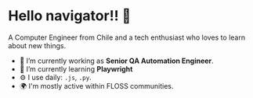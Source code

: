 # Hello navigator!! :wave:

A Computer Engineer from Chile and a tech enthusiast who loves to learn about new things.

- 🔭 I’m currently working as __Senior QA Automation Engineer__.
- 🌱 I’m currently learning __Playwright__
- ⚙️ I use daily: `.js`, `.py`.
- 🌍 I'm mostly active within FLOSS communities.
